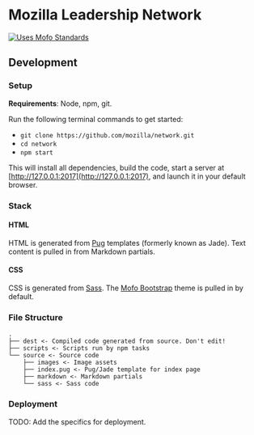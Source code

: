 # Mozilla Leadership Network

[![Uses Mofo Standards](https://MozillaFoundation.github.io/mofo-standards/badge.svg)](https://github.com/MozillaFoundation/mofo-standards)

## Development

### Setup

**Requirements**: Node, npm, git.

Run the following terminal commands to get started:

- `git clone https://github.com/mozilla/network.git`
- `cd network`
- `npm start`

This will install all dependencies, build the code, start a server at [http://127.0.0.1:2017](http://127.0.0.1:2017), and launch it in your default browser.

### Stack

#### HTML

HTML is generated from [Pug](https://pugjs.org) templates (formerly known as Jade). Text content is pulled in from Markdown partials.

#### CSS

CSS is generated from [Sass](http://sass-lang.com/). The [Mofo Bootstrap](https://github.com/mozilla/mofo-bootstrap) theme is pulled in by default.

### File Structure

```
.
├── dest <- Compiled code generated from source. Don't edit!
├── scripts <- Scripts run by npm tasks
└── source <- Source code
    ├── images <- Image assets
    ├── index.pug <- Pug/Jade template for index page
    ├── markdown <- Markdown partials
    └── sass <- Sass code
```

### Deployment

TODO: Add the specifics for deployment.
